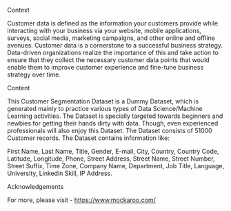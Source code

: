 Context

Customer data is defined as the information your customers provide while interacting with your business via your website, mobile applications, surveys, social media, marketing campaigns, and other online and offline avenues. Customer data is a cornerstone to a successful business strategy. Data-driven organizations realize the importance of this and take action to ensure that they collect the necessary customer data points that would enable them to improve customer experience and fine-tune business strategy over time.

Content

This Customer Segmentation Dataset is a Dummy Dataset, which is generated mainly to practice various types of Data Science/Machine Learning activities. The Dataset is specially targeted towards beginners and newbies for getting their hands dirty with data. Though, even experienced professionals will also enjoy this Dataset. The Dataset consists of 51000 Customer records. The Dataset contains information like:

First Name, Last Name, Title, Gender, E-mail, City, Country, Country Code, Latitude, Longitude, Phone, Street Address, Street Name, Street Number, Street Suffix, Time Zone, Company Name, Department, Job Title, Language, University, Linkedin Skill, IP Address.

Acknowledgements

For more, please visit - https://www.mockaroo.com/
